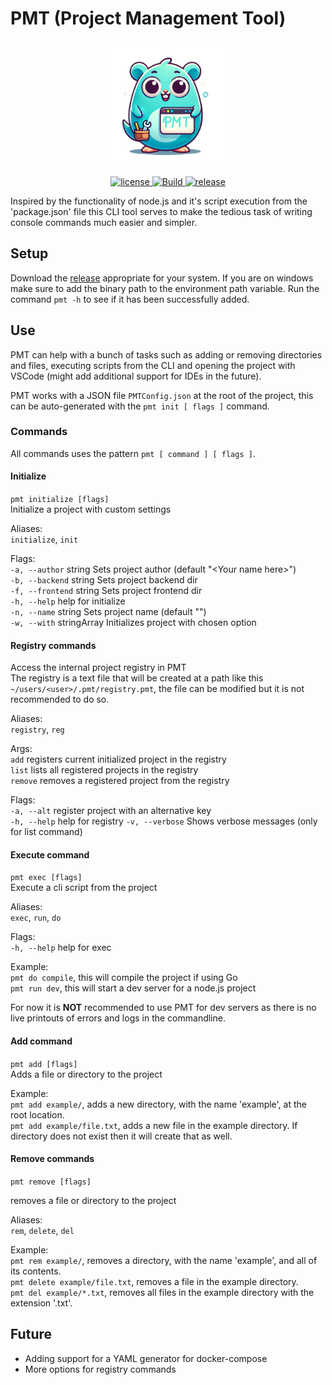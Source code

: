 # PMT (Project Management Tool)

<p align="center">
    <img src="./assets/logo.pmt.png" height="200px" alt="logo"/>
</p>

<p align="center">
    <a href="https://github.com/NickBlakW/PMT/blob/main/LICENSE">
        <img src="https://img.shields.io/github/license/NickBlakW/PMT" alt="license" />
    </a>
    <a href="https://github.com/NickBlakW/PMT/actions/workflows/build.yml" rel="nofollow">
        <img src="https://img.shields.io/github/actions/workflow/status/NickBlakW/PMT/build.yml?branch=main&logo=Github" alt="Build" />
    </a>
    <a href="https://github.com/NickBlakW/PMT/releases" rel="nofollow">
        <img alt="release" src="https://img.shields.io/github/v/tag/NickBlakW/PMT?include_prereleases&label=version"/>
    </a>
</p>

Inspired by the functionality of node.js and it's script execution from the 'package.json' file this CLI tool serves to make the tedious task of writing console commands much easier and simpler.

## Setup

Download the [release](https://github.com/NickBlakW/PMT/releases) appropriate for your system. If you are on windows make sure to add the binary path to the environment path variable.
Run the command `pmt -h` to see if it has been successfully added.

## Use

PMT can help with a bunch of tasks such as adding or removing directories and files, executing scripts from the CLI and opening the project with VSCode (might add additional support for IDEs in the future).

PMT works with a JSON file `PMTConfig.json` at the root of the project, this can be auto-generated with the `pmt init [ flags ]` command.

### Commands

All commands uses the pattern `pmt [ command ] [ flags ]`.

#### Initialize

`pmt initialize [flags]`\
Initialize a project with custom settings

Aliases:\
`initialize`, `init`

Flags:\
`-a, --author` string Sets project author (default "\<Your name here>")\
`-b, --backend` string Sets project backend dir\
`-f, --frontend` string Sets project frontend dir\
`-h, --help` help for initialize\
`-n, --name` string Sets project name (default "<Project name here>")\
`-w, --with` stringArray Initializes project with chosen option

#### Registry commands

Access the internal project registry in PMT\
The registry is a text file that will be created at a path like this `~/users/<user>/.pmt/registry.pmt`, the file can be modified but it is not recommended to do so.

Aliases:\
`registry`, `reg`

Args:\
`add` registers current initialized project in the registry\
`list` lists all registered projects in the registry\
`remove` removes a registered project from the registry

Flags:\
`-a, --alt` register project with an alternative key\
`-h, --help` help for registry
`-v, --verbose` Shows verbose messages (only for list command)

#### Execute command

`pmt exec [flags]`\
Execute a cli script from the project

Aliases:\
`exec`, `run`, `do`

Flags:\
`-h, --help` help for exec

Example:\
`pmt do compile`, this will compile the project if using Go\
`pmt run dev`, this will start a dev server for a node.js project

For now it is **NOT** recommended to use PMT for dev servers as there is no live printouts of errors and logs in the commandline.

#### Add command

`pmt add [flags]`\
Adds a file or directory to the project

Example:\
`pmt add example/`, adds a new directory, with the name 'example', at the root location.\
`pmt add example/file.txt`, adds a new file in the example directory. If directory does not exist then it will create that as well.

#### Remove commands

`pmt remove [flags]`

removes a file or directory to the project

Aliases:\
`rem`, `delete`, `del`

Example:\
`pmt rem example/`, removes a directory, with the name 'example', and all of its contents.\
`pmt delete example/file.txt`, removes a file in the example directory.\
`pmt del example/*.txt`, removes all files in the example directory with the extension '.txt'.

## Future

-   Adding support for a YAML generator for docker-compose
-   More options for registry commands
